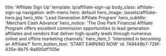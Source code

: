 title: 'Affiliate Sign Up'
template: lp/affiliate-sign-up
body_class: affiliate-sign-up
navigation: with-menu
hero: default
hero_image: /assets/affiliate-hero.jpg
hero_title: 'Lead Generation Affiliate Program'
hero_subtitle: 'Merchant Cash Advance'
hero_notice: 'The One Park Financial Affiliate Program offers excellent commission opportunities to lead generation affiliates and vendors that deliver high-quality leads through numerous online and offline marketing channels.'
hero_item_1: 'Interested in becoming an Affiliate?'
form_button_text: 'START EARNING NOW'
id: 749448b7-726f-435e-8b75-8a690df1105e
